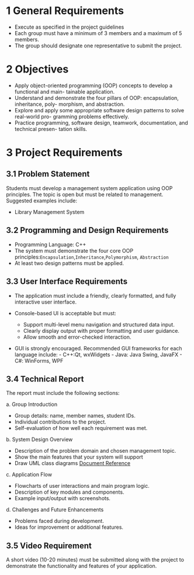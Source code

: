 # 1 General Requirements
- Execute as specified in the project guidelines
- Each group must have a minimum of 3 members and a maximum of 5 members.
- The group should designate one representative to submit the project.

# 2 Objectives

- Apply object-oriented programming (OOP) concepts to develop a functional and main-
tainable application.
- Understand and demonstrate the four pillars of OOP: encapsulation, inheritance, poly-
morphism, and abstraction.
- Explore and apply some appropriate software design patterns to solve real-world pro-
gramming problems effectively.
- Practice programming, software design, teamwork, documentation, and technical presen-
tation skills.

# 3 Project Requirements
## 3.1 Problem Statement

Students must develop a management system application using OOP principles. The topic is
open but must be related to management. Suggested examples include:

- Library Management System
## 3.2 Programming and Design Requirements
- Programming Language: C++
- The system must demonstrate the four core OOP principles:`Encapsulation`,`Inheritance`,`Polymorphism`, `Abstraction`
- At least two design patterns must be applied.

## 3.3 User Interface Requirements
- The application must include a friendly, clearly formatted, and fully interactive user
interface.
- Console-based UI is acceptable but must:
    - Support multi-level menu navigation and structured data input.
	- Clearly display output with proper formatting and user guidance.
	- Allow smooth and error-checked interaction.

- GUI is strongly encouraged. Recommended GUI frameworks for each language include:
		- C++:Qt, wxWidgets
		- Java: Java Swing, JavaFX
		- C#: WinForms, WPF

## 3.4 Technical Report

The report must include the following sections:

a. Group Introduction
- Group details: name, member names, student IDs.
- Individual contributions to the project.
- Self-evaluation of how well each requirement was met.

b. System Design Overview
- Description of the problem domain and chosen management topic.
- Show the main features that your system will support
- Draw UML class diagrams [Document Reference](https://www.uml-diagrams.org/class-diagrams-overview.html)

c. Application Flow
- Flowcharts of user interactions and main program logic.
- Description of key modules and components.
- Example input/output with screenshots.

d. Challenges and Future Enhancements

- Problems faced during development.
- Ideas for improvement or additional features.

## 3.5 Video Requirement

A short video (10-20 minutes) must be submitted along with the project to demonstrate the
functionality and features of your application.